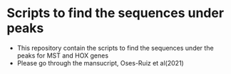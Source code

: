 # Scripts to find the sequences under peaks

- This repository contain the scripts to find the sequences under the peaks for MST and HOX genes
- Please go through the mansucript, Oses-Ruiz et al(2021)


